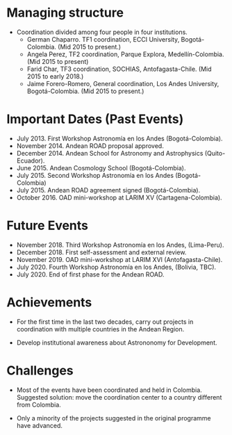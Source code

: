# Managing structure

* Coordination divided among four people in four institutions.
  - German Chaparro. TF1 coordination, ECCI University, Bogotá-Colombia. (Mid 2015 to present.)
  - Angela Perez, TF2 coordination, Parque Explora, Medellín-Colombia. (Mid 2015 to present)
  - Farid Char, TF3 coordination, SOCHIAS, Antofagasta-Chile. (Mid 2015 to early 2018.)
  - Jaime Forero-Romero, General coordination, Los Andes University, Bogotá-Colombia. (Mid 2015 to present.)

# Important Dates (Past Events)
  - July 2013. First Workshop Astronomía en los Andes (Bogotá-Colombia).
  - November 2014. Andean ROAD proposal approved.
  - December 2014. Andean School for Astronomy and Astrophysics (Quito-Ecuador).
  - June 2015. Andean Cosmology School (Bogotá-Colombia).
  - July 2015. Second Workshop Astronomía en los Andes (Bogotá-Colombia)
  - July 2015. Andean ROAD agreement signed (Bogotá-Colombia).
  - October 2016. OAD mini-workshop at LARIM XV (Cartagena-Colombia).
  
# Future Events
  - November 2018. Third Workshop Astronomía en los Andes, (Lima-Peru).
  - December 2018. First self-assessment and external review.
  - November 2019. OAD mini-workshop at LARIM XVI (Antofagasta-Chile).
  - July 2020. Fourth Workshop Astronomía en los Andes, (Bolivia, TBC).
  - July 2020. End of first phase for the Andean ROAD. 


# Achievements

* For the first time in the last two decades, carry out projects in coordination with multiple countries in the Andean Region.

* Develop institutional awareness about Astrononomy for Development.

# Challenges

* Most of the events have been coordinated and held in Colombia.
  Suggested solution: move the coordination center to a country different from Colombia.
  
* Only a minority of the projects suggested in the original programme have advanced.
